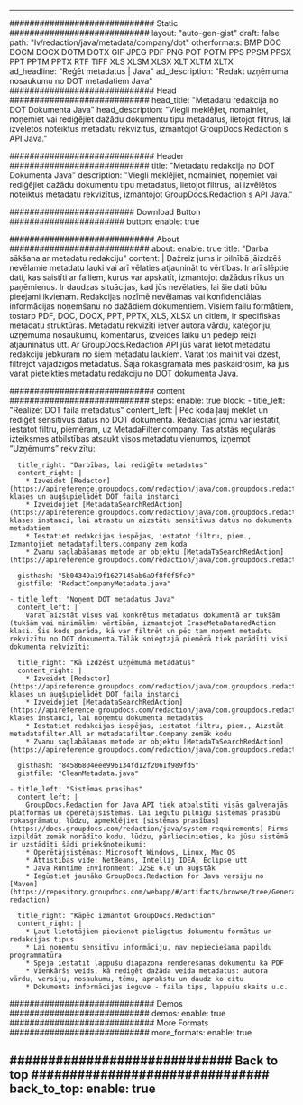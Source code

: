 
---
############################# Static ############################
layout: "auto-gen-gist" 
draft: false
path: "lv/redaction/java/metadata/company/dot"
otherformats: BMP DOC DOCM DOCX DOTM DOTX GIF JPEG PDF PNG POT POTM PPS PPSM PPSX PPT PPTM PPTX RTF TIFF XLS XLSM XLSX XLT XLTM XLTX  
ad_headline: "Reģēt metadatus | Java"
ad_description: "Redakt uzņēmuma nosaukumu no DOT metadatiem Java"
############################# Head ############################
head_title: "Metadatu redakcija no DOT Dokumenta Java"
head_description: "Viegli meklējiet, nomainiet, noņemiet vai rediģējiet dažādu dokumentu tipu metadatus, lietojot filtrus, lai izvēlētos noteiktus metadatu rekvizītus, izmantojot GroupDocs.Redaction s API Java."

############################# Header ############################
title: "Metadatu redakcija no DOT Dokumenta Java"
description: "Viegli meklējiet, nomainiet, noņemiet vai rediģējiet dažādu dokumentu tipu metadatus, lietojot filtrus, lai izvēlētos noteiktus metadatu rekvizītus, izmantojot GroupDocs.Redaction s API Java."

######################### Download Button #######################
button:
    enable: true

############################# About ############################
about:
    enable: true
    title: "Darba sākšana ar metadatu redakciju"
    content: |
        Dažreiz jums ir pilnībā jāizdzēš nevēlamie metadatu lauki vai arī vēlaties atjaunināt to vērtības. Ir arī slēptie dati, kas saistīti ar failiem, kurus var apskatīt, izmantojot dažādus rīkus un paņēmienus. Ir daudzas situācijas, kad jūs nevēlaties, lai šie dati būtu pieejami ikvienam. Redakcijas nozīmē nevēlamas vai konfidenciālas informācijas noņemšanu no dažādiem dokumentiem. Visiem failu formātiem, tostarp PDF, DOC, DOCX, PPT, PPTX, XLS, XLSX un citiem, ir specifiskas metadatu struktūras. Metadatu rekvizīti ietver autora vārdu, kategoriju, uzņēmuma nosaukumu, komentārus, izveides laiku un pēdējo reizi atjauninātus utt. Ar GroupDocs.Redaction API jūs varat lietot metadatu redakciju jebkuram no šiem metadatu laukiem. Varat tos mainīt vai dzēst, filtrējot vajadzīgos metadatus. Šajā rokasgrāmatā mēs paskaidrosim, kā jūs varat pieteikties metadatu redakciju no DOT dokumenta Java.

############################# content ############################
steps:
    enable: true
    block:
    - title_left: "Realizēt DOT faila metadatus"
      content_left: |
        Pēc koda ļauj meklēt un rediģēt sensitīvus datus no DOT dokumenta. Redakcijas jomu var iestatīt, iestatot filtru, piemēram, uz MetadaFilter.company. Tas atstās regulārās izteiksmes atbilstības atsaukt visos metadatu vienumos, izņemot “Uzņēmums” rekvizītu: 

      title_right: "Darbības, lai rediģētu metadatus"
      content_right: |
        * Izveidot [Redactor](https://apireference.groupdocs.com/redaction/java/com.groupdocs.redaction/Redactor) klases un augšupielādēt DOT faila instanci
        * Izveidojiet [MetadataSearchRedAction](https://apireference.groupdocs.com/redaction/java/com.groupdocs.redaction.redactions/MetadataSearchRedaction) klases instanci, lai atrastu un aizstātu sensitīvus datus no dokumenta metadatiem
        * Iestatiet redakcijas iespējas, iestatot filtru, piem., Izmantojiet metadatafilters.company zem koda
        * Zvanu saglabāšanas metode ar objektu [MetadaTaSearchRedAction](https://apireference.groupdocs.com/redaction/java/com.groupdocs.redaction.redactions/MetadataSearchRedaction) 

      gisthash: "5b04349a19f1627145ab6a9f8f0f5fc0"
      gistfile: "RedactCompanyMetadata.java"
      
    - title_left: "Noņemt DOT metadatus Java"
      content_left: |
        Varat aizstāt visus vai konkrētus metadatus dokumentā ar tukšām (tukšām vai minimālām) vērtībām, izmantojot EraseMetaDataredAction klasi. Šis kods parāda, kā var filtrēt un pēc tam noņemt metadatu rekvizītu no DOT dokumenta.Tālāk sniegtajā piemērā tiek parādīti visi dokumenta rekvizīti: 
        
      title_right: "Kā izdzēst uzņēmuma metadatus"
      content_right: |
        * Izveidot [Redactor](https://apireference.groupdocs.com/redaction/java/com.groupdocs.redaction/Redactor) klases un augšupielādēt DOT faila instanci
        * Izveidojiet [MetadataSearchRedAction](https://apireference.groupdocs.com/redaction/java/com.groupdocs.redaction.redactions/MetadataSearchRedaction) klases instanci, lai noņemtu dokumenta metadatus
        * Iestatiet redakcijas iespējas, iestatot filtru, piem., Aizstāt metadatafilter.All ar metadatafilter.Company zemāk kodu
        * Zvanu saglabāšanas metode ar objektu [MetadaTaSearchRedAction](https://apireference.groupdocs.com/redaction/java/com.groupdocs.redaction.redactions/MetadataSearchRedaction) 
        
      gisthash: "84586804eee996134fd12f2061f989fd5"
      gistfile: "CleanMetadata.java"

    - title_left: "Sistēmas prasības"
      content_left: |
        GroupDocs.Redaction for Java API tiek atbalstīti visās galvenajās platformās un operētājsistēmās. Lai iegūtu pilnīgu sistēmas prasību rokasgrāmatu, lūdzu, apmeklējiet [sistēmas prasības](https://docs.groupdocs.com/redaction/java/system-requirements) Pirms izpildāt zemāk norādīto kodu, lūdzu, pārliecinieties, ka jūsu sistēmā ir uzstādīti šādi priekšnoteikumi:
        * Operētājsistēmas: Microsoft Windows, Linux, Mac OS
        * Attīstības vide: NetBeans, Intellij IDEA, Eclipse utt
        * Java Runtime Environment: J2SE 6.0 un augstāk
        * Iegūstiet jaunāko GroupDocs.Redaction for Java versiju no [Maven](https://repository.groupdocs.com/webapp/#/artifacts/browse/tree/General/repo/com/groupdocs/groupdocs-redaction)
        
      title_right: "Kāpēc izmantot GroupDocs.Redaction"
      content_right: |
        * Ļaut lietotājiem pievienot pielāgotus dokumentu formātus un redakcijas tipus
        * Lai noņemtu sensitīvu informāciju, nav nepieciešama papildu programmatūra
        * Spēja iestatīt lappušu diapazona renderēšanas dokumentu kā PDF
        * Vienkāršs veids, kā rediģēt dažāda veida metadatus: autora vārdu, versiju, nosaukumu, tēmu, aprakstu un daudz ko citu
        * Dokumenta informācijas ieguve - faila tips, lappušu skaits u.c.
        

############################# Demos ############################
demos:
    enable: true
############################# More Formats ############################
more_formats:
    enable: true

############################# Back to top ###############################
back_to_top:
    enable: true
---